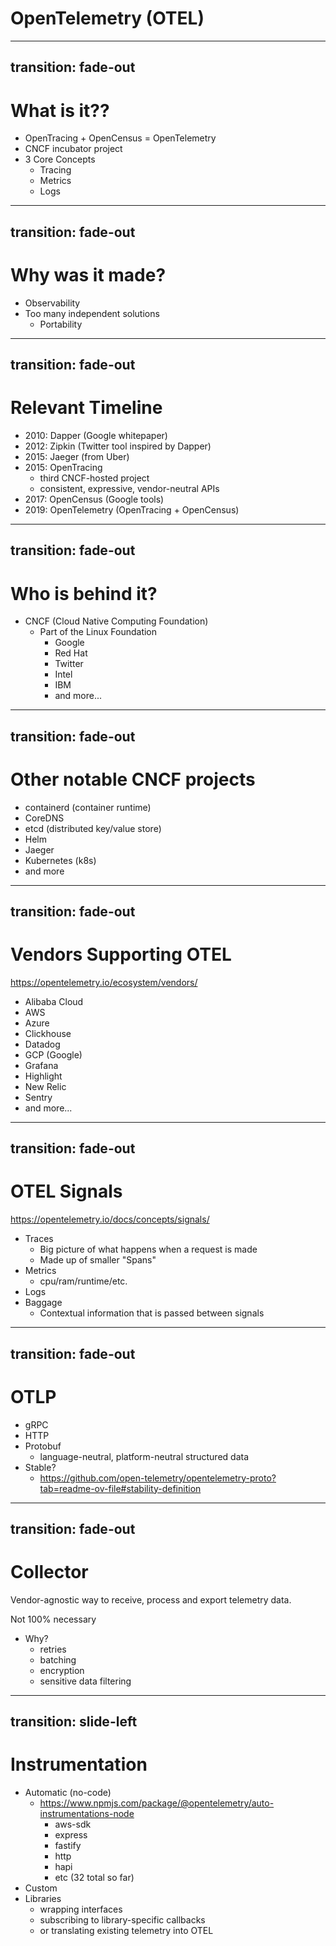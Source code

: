 # OpenTelemetry (OTEL)

---
transition: fade-out
---

# What is it??

- OpenTracing + OpenCensus = OpenTelemetry
- CNCF incubator project
- 3 Core Concepts
  - Tracing
  - Metrics
  - Logs

---
transition: fade-out
---

# Why was it made?

- Observability
- Too many independent solutions
  - Portability

<!--
Applications/Services are often a black box with only their outputs being able to be analyzed
-->

---
transition: fade-out
---

# Relevant Timeline

- 2010: Dapper (Google whitepaper)
- 2012: Zipkin (Twitter tool inspired by Dapper)
- 2015: Jaeger (from Uber)
- 2015: OpenTracing
  - third CNCF-hosted project
  - consistent, expressive, vendor-neutral APIs
- 2017: OpenCensus (Google tools)
- 2019: OpenTelemetry (OpenTracing + OpenCensus)

<!--
source: https://tracetest.io/blog/tracing-the-history-of-distributed-tracing-opentelemetry
-->

---
transition: fade-out
---

# Who is behind it?

- CNCF (Cloud Native Computing Foundation)
  - Part of the Linux Foundation
    - Google
    - Red Hat
    - Twitter
    - Intel
    - IBM
    - and more...

---
transition: fade-out
---

# Other notable CNCF projects

- containerd (container runtime)
- CoreDNS
- etcd (distributed key/value store)
- Helm
- Jaeger
- Kubernetes (k8s)
- and more

---
transition: fade-out
---

# Vendors Supporting OTEL

https://opentelemetry.io/ecosystem/vendors/

- Alibaba Cloud
- AWS
- Azure
- Clickhouse
- Datadog
- GCP (Google)
- Grafana
- Highlight
- New Relic
- Sentry
- and more...

---
transition: fade-out
---

# OTEL Signals

https://opentelemetry.io/docs/concepts/signals/

- Traces
  - Big picture of what happens when a request is made
  - Made up of smaller "Spans"
- Metrics
  - cpu/ram/runtime/etc.
- Logs
- Baggage
  - Contextual information that is passed between signals

<!--
- mention metrics vs tracing video with Ben Sigelman
-->

---
transition: fade-out
---

# OTLP

- gRPC
- HTTP
- Protobuf
  - language-neutral, platform-neutral structured data
- Stable?
  - https://github.com/open-telemetry/opentelemetry-proto?tab=readme-ov-file#stability-definition

---
transition: fade-out
---

# Collector

Vendor-agnostic way to receive, process and export telemetry data.

Not 100% necessary

- Why?
  - retries
  - batching
  - encryption
  - sensitive data filtering


---
transition: slide-left
---

# Instrumentation

- Automatic (no-code)
  - https://www.npmjs.com/package/@opentelemetry/auto-instrumentations-node
    - aws-sdk
    - express
    - fastify
    - http
    - hapi
    - etc (32 total so far)
- Custom
- Libraries
  - wrapping interfaces
  - subscribing to library-specific callbacks
  - or translating existing telemetry into OTEL
